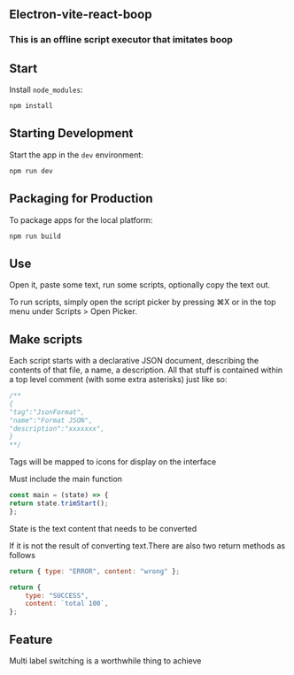 Electron-vite-react-boop
---

### This is an offline script executor that imitates boop

## Start
Install `node_modules`:

```bash
npm install
```

## Starting Development

Start the app in the `dev` environment:

```bash
npm run dev
```

## Packaging for Production

To package apps for the local platform:

```bash
npm run build
```

Use
---
Open it, paste some text, run some scripts, optionally copy the text out.

To run scripts, simply open the script picker by pressing ⌘X or in the top menu under Scripts > Open Picker.

Make scripts
---
Each script starts with a declarative JSON document, describing the contents of that file, a name, a description. All that stuff is contained within a top level comment (with some extra asterisks) just like so:

```js
/**
{
"tag":"JsonFormat",
"name":"Format JSON",
"description":"xxxxxxx",
}
**/
```
Tags will be mapped to icons for display on the interface

Must include the main function
```js
const main = (state) => {
return state.trimStart();
};
```

State is the text content that needs to be converted

If it is not the result of converting text.There are also two return methods as follows
```js
return { type: "ERROR", content: "wrong" };

return {
    type: "SUCCESS",
    content: `total 100`,
};
```

Feature
---
Multi label switching is a worthwhile thing to achieve